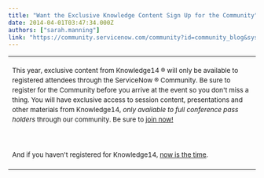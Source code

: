 ```yaml
---
title: "Want the Exclusive Knowledge Content Sign Up for the Community"
date: 2014-04-01T03:47:34.000Z
authors: ["sarah.manning"]
link: "https://community.servicenow.com/community?id=community_blog&sys_id=ff8d2a69dbd0dbc01dcaf3231f9619ea"
---
```

<table cellpadding="0" cellspacing="0"><tbody><tr><td class="td1" valign="top"><p class="p1"><span class="s1" style="font-size: 10pt; line-height: 1.5em;">This year, exclusive content from Knowledge14</span><span class="s2" style="font-size: 10pt; line-height: 1.5em;"> ®</span><span class="s1" style="font-size: 10pt; line-height: 1.5em;"> will only be available to registered attendees through the ServiceNow</span><span class="s2" style="font-size: 10pt; line-height: 1.5em;"> ®</span><span class="s1" style="font-size: 10pt; line-height: 1.5em;"> Community. Be sure to register for the Community before you arrive at the event so you don't miss a thing. You will have exclusive access to session content, presentations and other materials from Knowledge14, <em>only available to full conference pass holders</em> through our community. Be sure to <a _jive_internal="true" href="/login.jspa?register"><span class="s3">join now!</span></a></span></p><p class="p1"><span class="s1" style="font-size: 10pt; line-height: 1.5em;"><span class="s3"><br/></span></span></p><p class="p1"><span class="s1" style="font-size: 10pt; line-height: 1.5em;"><span class="s3">And if you haven't registered for Knowledge14, <a title="owledge.servicenow.com/" href="http://knowledge.servicenow.com/">now is the time</a>. <br/></span></span></p></td></tr></tbody></table>